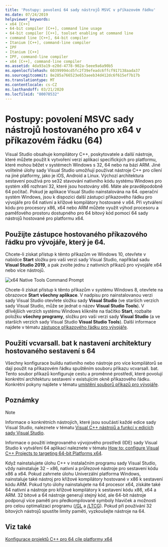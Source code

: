```yaml
---
title: 'Postupy: povolení 64 sady nástrojů MSVC v příkazovém řádku'
ms.date: 07/24/2019
helpviewer_keywords:
- x64 [C++]
- 64-bit compiler [C++], command line usage
- 64-bit compiler [C++], toolset enabling at command line
- command line [C++], 64-bit compiler
- Itanium [C++], command-line compiler
- IPF
- Itanium [C++]
- IPF, command-line compiler
- x64 [C++], command-line compiler
ms.assetid: 4da93a19-e20d-4778-902a-5eee9a6a90b5
ms.openlocfilehash: 60399994cd5fc2f39efeadc6ffcf917138aada37
ms.sourcegitcommit: 8e285a766523e653aeeb34d412dc6f615ef7b17b
ms.translationtype: MT
ms.contentlocale: cs-CZ
ms.lasthandoff: 03/21/2020
ms.locfileid: "80078532"
---
```

# <a name="how-to-enable-a-64-bit-x64-hosted-msvc-toolset-on-the-command-line"></a>Postupy: povolení MSVC sady nástrojů hostovaného pro x64 v příkazovém řádku (64)

Visual Studio obsahuje kompilátory C++, poskytovatele a další nástroje, které můžete použít k vytvoření verzí aplikací specifických pro platformu, které mohou běžet v systémech Windows s 32, 64 nebo na bázi ARM. Jiné volitelné úlohy sady Visual Studio umožňují používat nástroje C++ pro cílení na jiné platformy, jako je iOS, Android a Linux. Výchozí architektura sestavení používá pro se32 stavování nativního kódu systému Windows pro systém x86 rozhraní 32, které jsou hostovány x86. Máte ale pravděpodobně 64 počítač. Pokud je aplikace Visual Studio nainstalována na 64. operační systém Windows, jsou k dispozici další zástupci příkazového řádku pro vývojáře pro 64 nativní a křížové kompilátory hostované v x64. Při vytváření kódu pro procesory x86, x64 nebo ARM můžete využít výhod procesoru a paměťového prostoru dostupného pro 64 bitový kód pomocí 64 sady nástrojů hostované pro platformu x64.

## <a name="use-a-64-bit-hosted-developer-command-prompt-shortcut"></a>Použijte zástupce hostovaného příkazového řádku pro vývojáře, který je 64.

Chcete-li získat přístup k těmto příkazům ve Windows 10, otevřete v nabídce **Start** složku pro vaši verzi sady Visual Studio, například sadu **Visual Studio 2019**, a pak zvolte jednu z nativních příkazů pro vývojáře x64 nebo více nástrojů.

![x64 Native Tools Command Prompt](media/x64-native-tools-command-prompt.png "Nativní nástroje x64 v nabídce Start")

Chcete-li získat přístup k těmto příkazům v systému Windows 8, otevřete na obrazovce **Start** **všechny aplikace**. V nadpisu pro nainstalovanou verzi sady Visual Studio otevřete složku sady **Visual Studio** (ve starších verzích sady Visual Studio, může se jednat o název **Visual Studio Tools**). V dřívějších verzích systému Windows klikněte na tlačítko **Start**, rozbalte položku **všechny programy**, složku pro vaši verzi sady **Visual Studio** (a ve starších verzích sady Visual Studio **Visual Studio Tools**). Další informace najdete v tématu [zástupce příkazového řádku pro vývojáře](building-on-the-command-line.md#developer_command_prompt_shortcuts).

## <a name="use-vcvarsallbat-to-set-a-64-bit-hosted-build-architecture"></a>Použití vcvarsall. bat k nastavení architektury hostovaného sestavení s 64

Všechny konfigurace buildu nativního nebo nástroje pro více kompilátorů se dají použít na příkazovém řádku spuštěním souboru příkazu vcvarsall. bat. Tento soubor příkazů konfiguruje cestu a proměnné prostředí, které povolují konkrétní architekturu sestavení v existujícím okně příkazového řádku. Konkrétní pokyny najdete v tématu [umístění souborů příkazů pro vývojáře](building-on-the-command-line.md#developer_command_file_locations).

## <a name="remarks"></a>Poznámky

> [!NOTE]
> Informace o konkrétních nástrojích, které jsou součástí každé edice sady Visual Studio, naleznete v tématu [Visual C++ nástrojů a funkcí v edicích sady Visual Studio](../overview/visual-cpp-tools-and-features-in-visual-studio-editions.md).
>
> Informace o použití integrovaného vývojového prostředí (IDE) sady Visual Studio k vytváření 64 aplikací naleznete v tématu [How to: configure Visual C++ Projects to targeting 64-bit Platforms x64](how-to-configure-visual-cpp-projects-to-target-64-bit-platforms.md).

Když nainstalujete úlohu C++ v instalačním programu sady Visual Studio, vždy nainstaluje 32 – x86, nativní a průřezové nástroje pro sestavení kódu x86 a x64. Pokud zahrnete úlohu Univerzální platforma Windows, nainstaluje také nástroj pro křížové kompilátory hostované v x86 k sestavení kódu ARM. Pokud tyto úlohy nainstalujete na 64 procesor x64, získáte také 64 nativní a nástroje pro křížové kompilátory k sestavení kódu x86, x64 a ARM. 32 bitové a 64 nástroje generují stejný kód, ale 64-bit nástroje podporují více paměti pro předkompilované symboly hlaviček a možnosti pro celou optimalizaci programu ([/GL](reference/gl-whole-program-optimization.md) a [/LTCG](reference/ltcg-link-time-code-generation.md)). Pokud při používání 32 bitových nástrojů spustíte limity paměti, vyzkoušejte nástroje na 64.

## <a name="see-also"></a>Viz také

[Konfigurace projektů C++ pro 64 cíle platformy x64](configuring-programs-for-64-bit-visual-cpp.md)<br/>
